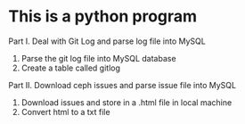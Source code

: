 # This is a python program

Part I. Deal with Git Log and parse log file into MySQL

1. Parse the git log file into MySQL database
2. Create a table called gitlog

Part II. Download ceph issues and parse issue file into MySQL

1. Download issues and store in a .html file in local machine
2. Convert html to a txt file
